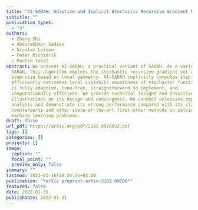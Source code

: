 ```yaml
---
title: "AI-SARAH: Adaptive and Implicit Stochastic Recursive Gradient Methods"
subtitle: ""
publication_types:
  - "3"
authors:
  - Zheng Shi
  - Abdurakhmon Sadiev
  - Nicolas Loizou
  - Peter Richtárik
  - Martin Takáč
abstract: We present AI-SARAH, a practical variant of SARAH. As a variant of
  SARAH, this algorithm employs the stochastic recursive gradient yet adjusts
  step-size based on local geometry. AI-SARAH implicitly computes step-size and
  efficiently estimates local Lipschitz smoothness of stochastic functions. It
  is fully adaptive, tune-free, straightforward to implement, and
  computationally efficient. We provide technical insight and intuitive
  illustrations on its design and convergence. We conduct extensive empirical
  analysis and demonstrate its strong performance compared with its classical
  counterparts and other state-of-the-art first-order methods in solving convex
  machine learning problems.
draft: false
url_pdf: https://arxiv.org/pdf/2102.09700v2.pdf
tags: []
categories: []
projects: []
image:
  caption: ""
  focal_point: ""
  preview_only: false
summary: ""
lastmod: 2023-03-16T18:24:25+03:00
publication: "*arXiv preprint arXiv:2102.09700*"
featured: false
date: 2022-01-31
publishDate: 2022-01-31
---
```

